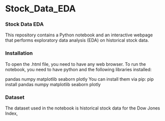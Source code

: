 # Stock_Data_EDA

### Stock Data EDA
This repository contains a Python notebook and an interactive webpage that performs exploratory data analysis (EDA) on historical stock data.


### Installation
To open the .html file, you need to have any web browser.
To run the notebook, you need to have python and the following libraries installed:

pandas
numpy
matplotlib
seaborn
plotly
You can install them via pip:
pip install pandas numpy matplotlib seaborn plotly

### Dataset
The dataset used in the notebook is historical stock data for the Dow Jones Index,
